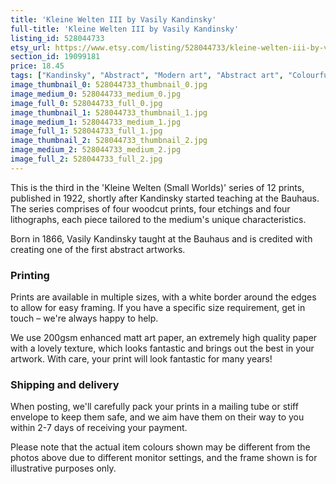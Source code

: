 ```yaml
---
title: 'Kleine Welten III by Vasily Kandinsky'
full-title: 'Kleine Welten III by Vasily Kandinsky'
listing_id: 528044733
etsy_url: https://www.etsy.com/listing/528044733/kleine-welten-iii-by-vasily-kandinsky?utm_source=site&utm_medium=api&utm_campaign=api
section_id: 19099181
price: 18.45
tags: ["Kandinsky", "Abstract", "Modern art", "Abstract art", "Colourful", "Bauhaus", "Art print", "Wall art", "Modernism", "Woodcut", "Fine art", "Vintage"]
image_thumbnail_0: 528044733_thumbnail_0.jpg
image_medium_0: 528044733_medium_0.jpg
image_full_0: 528044733_full_0.jpg
image_thumbnail_1: 528044733_thumbnail_1.jpg
image_medium_1: 528044733_medium_1.jpg
image_full_1: 528044733_full_1.jpg
image_thumbnail_2: 528044733_thumbnail_2.jpg
image_medium_2: 528044733_medium_2.jpg
image_full_2: 528044733_full_2.jpg
---
```

This is the third in the &#39;Kleine Welten (Small Worlds)&#39; series of 12 prints, published in 1922, shortly after Kandinsky started teaching at the Bauhaus. The series comprises of four woodcut prints, four etchings and four lithographs, each piece tailored to the medium&#39;s unique characteristics.

Born in 1866, Vasily Kandinsky taught at the Bauhaus and is credited with creating one of the first abstract artworks.

### Printing

Prints are available in multiple sizes, with a white border around the edges to allow for easy framing. If you have a specific size requirement, get in touch – we&#39;re always happy to help.

We use 200gsm enhanced matt art paper, an extremely high quality paper with a lovely texture, which looks fantastic and brings out the best in your artwork. With care, your print will look fantastic for many years!

### Shipping and delivery

When posting, we&#39;ll carefully pack your prints in a mailing tube or stiff envelope to keep them safe, and we aim have them on their way to you within 2-7 days of receiving your payment.

Please note that the actual item colours shown may be different from the photos above due to different monitor settings, and the frame shown is for illustrative purposes only.
